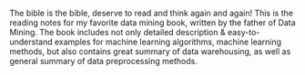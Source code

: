 The bible is the bible, deserve to read and think again and again! This is the reading notes for my favorite data mining book, written by the father of Data Mining. The book includes not only detailed description & easy-to-understand examples for machine learning algorithms, machine learning methods, but also contains great summary of data warehousing, as well as general summary of data preprocessing methods.
